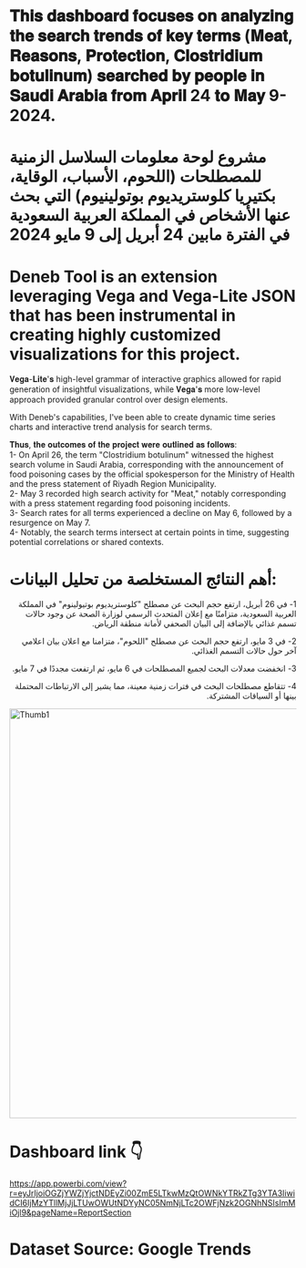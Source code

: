 #  𝐓𝐡𝐢𝐬 𝐝𝐚𝐬𝐡𝐛𝐨𝐚𝐫𝐝 𝐟𝐨𝐜𝐮𝐬𝐞𝐬 𝐨𝐧 𝐚𝐧𝐚𝐥𝐲𝐳𝐢𝐧𝐠 𝐭𝐡𝐞 𝐬𝐞𝐚𝐫𝐜𝐡 𝐭𝐫𝐞𝐧𝐝𝐬 𝐨𝐟 𝐤𝐞𝐲 𝐭𝐞𝐫𝐦𝐬 (𝐌𝐞𝐚𝐭, 𝐑𝐞𝐚𝐬𝐨𝐧𝐬, 𝐏𝐫𝐨𝐭𝐞𝐜𝐭𝐢𝐨𝐧, 𝐂𝐥𝐨𝐬𝐭𝐫𝐢𝐝𝐢𝐮𝐦 𝐛𝐨𝐭𝐮𝐥𝐢𝐧𝐮𝐦) 𝐬𝐞𝐚𝐫𝐜𝐡𝐞𝐝 𝐛𝐲 𝐩𝐞𝐨𝐩𝐥𝐞 𝐢𝐧 𝐒𝐚𝐮𝐝𝐢 𝐀𝐫𝐚𝐛𝐢𝐚 𝐟𝐫𝐨𝐦 𝐀𝐩𝐫𝐢𝐥 24 𝐭𝐨 𝐌𝐚𝐲 9-2024.

 # مشروع لوحة معلومات السلاسل الزمنية للمصطلحات (اللحوم، الأسباب، الوقاية، بكتيريا كلوستريديوم بوتولينيوم) التي بحث عنها الأشخاص في المملكة العربية السعودية في الفترة مابين 24 أبريل إلى 9 مايو 2024

# Deneb Tool  is an extension leveraging Vega and Vega-Lite JSON that has been instrumental in creating highly customized visualizations for this project.

𝐕𝐞𝐠𝐚-𝐋𝐢𝐭𝐞'𝐬  high-level grammar of interactive graphics allowed for rapid generation of insightful visualizations, while 𝐕𝐞𝐠𝐚'𝐬  more low-level approach provided granular control over design elements.

With Deneb's capabilities, I've been able to create dynamic time series charts and interactive trend analysis for search terms.

𝐓𝐡𝐮𝐬, 𝐭𝐡𝐞 𝐨𝐮𝐭𝐜𝐨𝐦𝐞𝐬 𝐨𝐟 𝐭𝐡𝐞 𝐩𝐫𝐨𝐣𝐞𝐜𝐭 𝐰𝐞𝐫𝐞 𝐨𝐮𝐭𝐥𝐢𝐧𝐞𝐝 𝐚𝐬 𝐟𝐨𝐥𝐥𝐨𝐰𝐬:</br>
1- On April 26, the term "Clostridium botulinum" witnessed the highest search volume in Saudi Arabia, corresponding with the announcement of food poisoning cases by the official spokesperson for the Ministry of Health and the press statement of Riyadh Region Municipality.</br>
2- May 3 recorded high search activity for "Meat," notably corresponding with a press statement regarding food poisoning incidents.</br>
3- Search rates for all terms experienced a decline on May 6, followed by a resurgence on May 7.</br>
4- Notably, the search terms intersect at certain points in time, suggesting potential correlations or shared contexts.</br>

 # أهم النتائج المستخلصة من تحليل البيانات:
 <p dir="rtl">1- في 26 أبريل، ارتفع حجم البحث عن مصطلح "كلوستريديوم بوتيولينوم" في المملكة العربية السعودية، متزامنًا مع إعلان المتحدث الرسمي لوزارة الصحة عن وجود حالات تسمم غذائي بالإضافة إلى البيان الصحفي لأمانة منطقة الرياض.</p>
    <p dir="rtl">2- في 3 مايو، ارتفع حجم البحث عن مصطلح "اللحوم"، متزامنا مع اعلان بيان اعلامي آخر حول حالات التسمم الغذائي.</p>
    <p dir="rtl">3- انخفضت معدلات البحث لجميع المصطلحات في 6 مايو، ثم ارتفعت مجددًا في 7 مايو.</p>
    <p dir="rtl">4- تتقاطع مصطلحات البحث في فترات زمنية معينة، مما يشير إلى الارتباطات المحتملة بينها أو السياقات المشتركة.</p>
    
<img width="719" alt="Thumb1" src="https://github.com/naz50/Power-BI-Dashboard-Time-Series-/assets/74384259/0387a75d-12a6-41a8-862b-d02320367722">


# Dashboard link 👇 
https://app.powerbi.com/view?r=eyJrIjoiOGZjYWZjYjctNDEyZi00ZmE5LTkwMzQtOWNkYTRkZTg3YTA3IiwidCI6IjMzYTllMjJjLTUwOWUtNDYyNC05NmNjLTc2OWFjNzk2OGNhNSIsImMiOjl9&pageName=ReportSection

# Dataset Source: Google Trends
